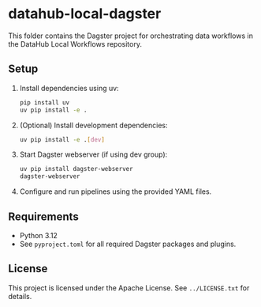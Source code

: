 # datahub-local-dagster

This folder contains the Dagster project for orchestrating data workflows in the DataHub Local Workflows repository.

## Setup

1. Install dependencies using uv:
   ```bash
   pip install uv
   uv pip install -e .
   ```
2. (Optional) Install development dependencies:
   ```bash
   uv pip install -e .[dev]
   ```
3. Start Dagster webserver (if using dev group):
   ```bash
   uv pip install dagster-webserver
   dagster-webserver
   ```
4. Configure and run pipelines using the provided YAML files.

## Requirements

- Python 3.12
- See `pyproject.toml` for all required Dagster packages and plugins.

## License
This project is licensed under the Apache License. See `../LICENSE.txt` for details.
